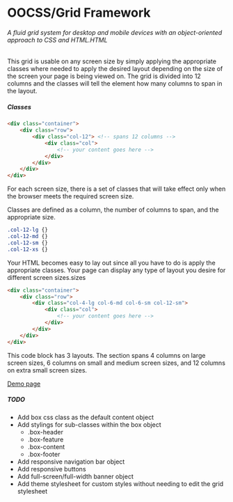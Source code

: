 # OOCSS/Grid Framework

###### A fluid grid system for desktop and mobile devices with an object-oriented approach to CSS and HTML.HTML

This grid is usable on any screen size by simply applying the appropriate classes where needed to apply the desired layout depending on the size of the screen your page is being viewed on. The grid is divided into 12 columns and the classes will tell the element how many columns to span in the layout. 

##### Classes

```HTML
<div class="container">
    <div class="row">
        <div class="col-12"> <!-- spans 12 columns -->
            <div class="col">
                <!-- your content goes here -->
            </div>
        </div>
    </div>
</div>
```

For each screen size, there is a set of classes that will take effect only when the browser meets the required screen size.

Classes are defined as a column, the number of columns to span, and the appropriate size.

```CSS
.col-12-lg {}
.col-12-md {}
.col-12-sm {}
.col-12-xs {}
```

Your HTML becomes easy to lay out since all you have to do is apply the appropriate classes. Your page can display any type of layout you desire for different screen sizes.sizes

```HTML
<div class="container">
    <div class="row">
        <div class="col-4-lg col-6-md col-6-sm col-12-sm">
            <div class="col">
                <!-- your content goes here -->
            </div>
        </div>
    </div>
</div>
```

This code block has 3 layouts. The section spans 4 columns on large screen sizes, 6 columns on small and medium screen sizes, and 12 columns on extra small screen sizes.

[Demo page](http://smithdamen.github.io/oocss-framework)

##### TODO 

* Add box css class as the default content object
* Add stylings for sub-classes within the box object
  * .box-header
  * .box-feature
  * .box-content
  * .box-footer
* Add responsive navigation bar object
* Add responsive buttons
* Add full-screen/full-width banner object
* Add theme stylesheet for custom styles without needing to edit the grid stylesheet